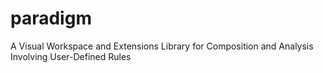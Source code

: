 # paradigm
A Visual Workspace and Extensions Library for Composition and Analysis  Involving User-Defined Rules
